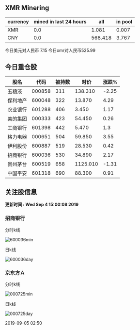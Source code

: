 ## XMR Minering

|currency|mined in last 24 hours|all|in pool|
|---|---|---|---|
|XMR|0.0|1.081|0.007|
|CNY|0.0|568.418|3.767|

今日美元对人民币 7.15	今日xmr对人民币525.99


## 今日重仓股 

|股名|代码|被持数|时价|涨跌%|
|---|---|---|---|---|
|五粮液|000858|311|138.310|-2.25|
|保利地产|600048|322|13.870|4.29|
|农业银行|601288|406|3.450|1.17|
|美的集团|000333|423|54.450|0.26|
|工商银行|601398|442|5.470|1.3|
|格力电器|000651|504|59.850|3.55|
|伊利股份|600887|519|28.530|0.42|
|招商银行|600036|530|34.890|2.17|
|贵州茅台|600519|658|1125.010|-1.31|
|中国平安|601318|690|88.300|0.91|

## 关注股信息
**更新时间 : Wed Sep  4 15:00:08 2019**
### 招商银行 
分时k线

![600036min](http://image.sinajs.cn/newchart/min/n/sh600036.gif)

日k线

![600036day](http://image.sinajs.cn/newchart/daily/n/sh600036.gif)

### 京东方Ａ 
分时k线

![000725min](http://image.sinajs.cn/newchart/min/n/sz000725.gif)

日k线

![000725day](http://image.sinajs.cn/newchart/daily/n/sz000725.gif)

2019-09-05 02:50